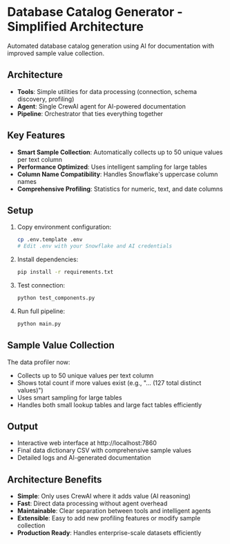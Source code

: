 # Database Catalog Generator - Simplified Architecture

Automated database catalog generation using AI for documentation with improved sample value collection.

## Architecture

- **Tools**: Simple utilities for data processing (connection, schema discovery, profiling)
- **Agent**: Single CrewAI agent for AI-powered documentation
- **Pipeline**: Orchestrator that ties everything together

## Key Features

- **Smart Sample Collection**: Automatically collects up to 50 unique values per text column
- **Performance Optimized**: Uses intelligent sampling for large tables
- **Column Name Compatibility**: Handles Snowflake's uppercase column names
- **Comprehensive Profiling**: Statistics for numeric, text, and date columns

## Setup

1. Copy environment configuration:
   ```bash
   cp .env.template .env
   # Edit .env with your Snowflake and AI credentials
   ```

2. Install dependencies:
   ```bash
   pip install -r requirements.txt
   ```

3. Test connection:
   ```bash
   python test_components.py
   ```

4. Run full pipeline:
   ```bash
   python main.py
   ```

## Sample Value Collection

The data profiler now:
- Collects up to 50 unique values per text column
- Shows total count if more values exist (e.g., "... (127 total distinct values)")
- Uses smart sampling for large tables
- Handles both small lookup tables and large fact tables efficiently

## Output

- Interactive web interface at http://localhost:7860
- Final data dictionary CSV with comprehensive sample values
- Detailed logs and AI-generated documentation

## Architecture Benefits

- **Simple**: Only uses CrewAI where it adds value (AI reasoning)
- **Fast**: Direct data processing without agent overhead
- **Maintainable**: Clear separation between tools and intelligent agents
- **Extensible**: Easy to add new profiling features or modify sample collection
- **Production Ready**: Handles enterprise-scale datasets efficiently
